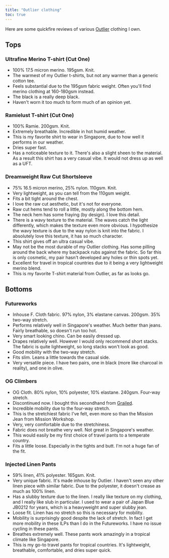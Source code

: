 ```yaml
---
title: "Outlier clothing"
toc: true
---
```


Here are some quickfire reviews of various [Outlier](https://outlier.nyc/)
clothing I own.

## Tops

### Ultrafine Merino T-shirt (Cut One)

- 100% 17.5 micron merino. 195gsm. Knit.
- The warmest of my Outlier t-shirts, but not any warmer than a generic cotton
  tee.
- Feels substantial due to the 195gsm fabric weight. Often you'll find merino
  clothing at 160-180gsm instead.
- The black is a really deep black.
- Haven't worn it too much to form much of an opinion yet.

### Ramielust T-shirt (Cut One)

- 100% Ramie. 200gsm. Knit.
- Extremely breathable. Incredible in hot humid weather.
- This is my favorite shirt to wear in Singapore, due to how well it performs
  in our weather.
- Dries super fast.
- Has a noticeable texture to it. There's also a slight sheen to the material.
  As a result this shirt has a very casual vibe. It would not dress up as well as a UFT.

### Dreamweight Raw Cut Shortsleeve

- 75% 16.5 micron merino, 25% nylon. 110gsm. Knit.
- Very lightweight, as you can tell from the 110gsm weight.
- Fits a bit tight around the chest.
- I love the raw cut aesthetic, but it's not for everyone.
- Raw cut hems tend to roll a little, mostly along the bottom hem.
- The neck hem has some fraying (by design). I love this detail.
- There is a wavy texture to the material. The waves catch the light
  differently, which makes the texture even more obvious. I hypothesize the
  wavy texture is due to the way nylon is knit into the fabric. I absolutely
  love this texture, it has so much character.
- This shirt gives off an ultra casual vibe.
- May not be the most durable of my Outlier clothing. Has some pilling around
  the back where my backpack rubs against the fabric. So far this is only
  cosmetic, my pair hasn't developed any holes or thin spots yet.
- Excellent for travel in tropical countries due to it being a very lightweight
  merino blend.
- This is my favorite T-shirt material from Outlier, as far as looks go.

## Bottoms

### Futureworks

- Inhouse F. Cloth fabric. 97% nylon, 3% elastane canvas. 200gsm. 35% two-way
  stretch.
- Performs relatively well in Singapore's weather. Much better than jeans.
  Fairly breathable, so doesn't run too hot.
- Very smart looking chino. Can be easily dressed up.
- Drapes relatively well. However I would only recommend short stacks. The fabric is
  quite lightweight, so long stacks won't look as good.
- Good mobility with the two-way stretch.
- Fits slim. Leans a little towards the casual side.
- Very versatile piece. I have two pairs, one in black (more like charcoal in
  reality), and one in olive.

### OG Climbers

- OG Cloth. 80% nylon, 10% polyester, 10% elastane. 240gsm. Four-way stretch.
- Discontinued now. I bought this secondhand from
  [Grailed](https://www.grailed.com/).
- Incredible mobility due to the four-way stretch.
- This is the stretchiest fabric I've felt, even more so than the Mission Jean
  from Mission Workshop.
- Very, very comfortable due to the stretchiness.
- Fabric does not breathe very well. Not great in Singapore's weather.
- This would easily be my first choice of travel pants to a temperate country.
- Fits a little loose. Especially in the tights and butt. I'm not a huge fan of
  the fit.

### Injected Linen Pants

- 59% linen, 41% polyester. 165gsm. Knit.
- Very unique fabric. It's made inhouse by Outlier. I haven't seen any other
  linen piece with similar fabric. Due to the polyester, it doesn't crease as
  much as 100% linen.
- Has a slubby texture due to the linen. I really like texture on my clothing,
  and I really like slub in particular. I used to wear a pair of Japan Blue
  JB0212 for years, which is a heavyweight and super slubby jean.
- Loose fit. Linen has no stretch so this is necessary for mobility.
- Mobility is surprisingly good despite the lack of stretch. In fact I get more
  mobility in these ILPs than I do in the Futureworks. I have no issue cycling
  in these pants.
- Breathes extremely well. These pants work amazingly in a tropical climate
  like Singapore.
- This is my go-to travel pants for tropical countries. It's lightweight,
  breathable, comfortable, and dries super quick.
